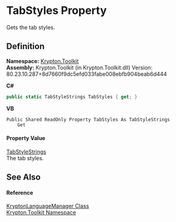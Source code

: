 # TabStyles Property


Gets the tab styles.



## Definition
**Namespace:** <a href="79d2eac2-21f4-54ff-7552-b20c33c30600.md">Krypton.Toolkit</a>  
**Assembly:** Krypton.Toolkit (in Krypton.Toolkit.dll) Version: 80.23.10.287+8d7660f9dc5efd033fabe008ebfb904beab6d444

**C#**
``` C#
public static TabStyleStrings TabStyles { get; }
```
**VB**
``` VB
Public Shared ReadOnly Property TabStyles As TabStyleStrings
	Get
```



#### Property Value
<a href="a011f0be-b69c-efd2-cdc2-b012af14bce3.md">TabStyleStrings</a>  
The tab styles.

## See Also


#### Reference
<a href="dac09113-2984-9ef4-34e6-8be84cc38189.md">KryptonLanguageManager Class</a>  
<a href="79d2eac2-21f4-54ff-7552-b20c33c30600.md">Krypton.Toolkit Namespace</a>  
